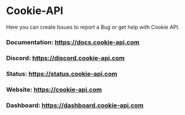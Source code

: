 # Cookie-API

Here you can create Issues to report a Bug or get help with Cookie API.

### Documentation: https://docs.cookie-api.com
### Discord: https://discord.cookie-api.com
### Status: https://status.cookie-api.com
### Website: https://cookie-api.com
### Dashboard: https://dashboard.cookie-api.com